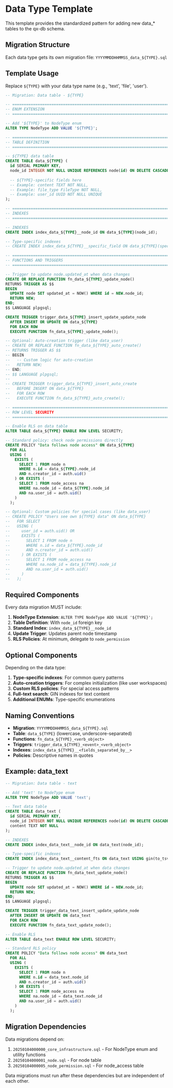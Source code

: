 # Data Type Template

This template provides the standardized pattern for adding new data_* tables to the qx-db schema.

## Migration Structure

Each data type gets its own migration file: `YYYYMMDDHHMMSS_data_${TYPE}.sql`

## Template Usage

Replace `${TYPE}` with your data type name (e.g., 'text', 'file', 'user').

```sql
-- Migration: Data table - ${TYPE}

-- =============================================================================
-- ENUM EXTENSION
-- =============================================================================

-- Add '${TYPE}' to NodeType enum
ALTER TYPE NodeType ADD VALUE '${TYPE}';

-- =============================================================================
-- TABLE DEFINITION
-- =============================================================================

-- ${TYPE} data table
CREATE TABLE data_${TYPE} (
  id SERIAL PRIMARY KEY,
  node_id INTEGER NOT NULL UNIQUE REFERENCES node(id) ON DELETE CASCADE,
  
  -- ${TYPE}-specific fields here
  -- Example: content TEXT NOT NULL,
  -- Example: file_type FileType NOT NULL,
  -- Example: user_id UUID NOT NULL UNIQUE
);

-- =============================================================================
-- INDEXES
-- =============================================================================

-- INDEXES
CREATE INDEX index_data_${TYPE}__node_id ON data_${TYPE}(node_id);

-- Type-specific indexes
-- CREATE INDEX index_data_${TYPE}__specific_field ON data_${TYPE}(specific_field);

-- =============================================================================
-- FUNCTIONS AND TRIGGERS
-- =============================================================================

-- Trigger to update node.updated_at when data changes
CREATE OR REPLACE FUNCTION fn_data_${TYPE}_update_node()
RETURNS TRIGGER AS $$
BEGIN
  UPDATE node SET updated_at = NOW() WHERE id = NEW.node_id;
  RETURN NEW;
END;
$$ LANGUAGE plpgsql;

CREATE TRIGGER trigger_data_${TYPE}_insert_update_update_node
  AFTER INSERT OR UPDATE ON data_${TYPE}
  FOR EACH ROW
  EXECUTE FUNCTION fn_data_${TYPE}_update_node();

-- Optional: Auto-creation trigger (like data_user)
-- CREATE OR REPLACE FUNCTION fn_data_${TYPE}_auto_create()
-- RETURNS TRIGGER AS $$
-- BEGIN
--   -- Custom logic for auto-creation
--   RETURN NEW;
-- END;
-- $$ LANGUAGE plpgsql;
--
-- CREATE TRIGGER trigger_data_${TYPE}_insert_auto_create
--   BEFORE INSERT ON data_${TYPE}
--   FOR EACH ROW
--   EXECUTE FUNCTION fn_data_${TYPE}_auto_create();

-- =============================================================================
-- ROW LEVEL SECURITY
-- =============================================================================

-- Enable RLS on data table
ALTER TABLE data_${TYPE} ENABLE ROW LEVEL SECURITY;

-- Standard policy: check node permissions directly
CREATE POLICY "Data follows node access" ON data_${TYPE}
  FOR ALL
  USING (
    EXISTS (
      SELECT 1 FROM node n
      WHERE n.id = data_${TYPE}.node_id 
      AND n.creator_id = auth.uid()
    ) OR EXISTS (
      SELECT 1 FROM node_access na
      WHERE na.node_id = data_${TYPE}.node_id 
      AND na.user_id = auth.uid()
    )
  );

-- Optional: Custom policies for special cases (like data_user)
-- CREATE POLICY "Users see own ${TYPE} data" ON data_${TYPE}
--   FOR SELECT
--   USING (
--     user_id = auth.uid() OR
--     EXISTS (
--       SELECT 1 FROM node n
--       WHERE n.id = data_${TYPE}.node_id 
--       AND n.creator_id = auth.uid()
--     ) OR EXISTS (
--       SELECT 1 FROM node_access na
--       WHERE na.node_id = data_${TYPE}.node_id 
--       AND na.user_id = auth.uid()
--     )
--   );
```

## Required Components

Every data migration MUST include:

1. **NodeType Extension**: `ALTER TYPE NodeType ADD VALUE '${TYPE}';`
2. **Table Definition**: With `node_id` foreign key
3. **Standard Index**: `index_data_${TYPE}__node_id`
4. **Update Trigger**: Updates parent node timestamp
5. **RLS Policies**: At minimum, delegate to `node_permission`

## Optional Components

Depending on the data type:

1. **Type-specific indexes**: For common query patterns
2. **Auto-creation triggers**: For complex initialization (like user workspaces)
3. **Custom RLS policies**: For special access patterns
4. **Full-text search**: GIN indexes for text content
5. **Additional ENUMs**: Type-specific enumerations

## Naming Conventions

- **Migration**: `YYYYMMDDHHMMSS_data_${TYPE}.sql`
- **Table**: `data_${TYPE}` (lowercase, underscore-separated)
- **Functions**: `fn_data_${TYPE}_<verb_object>`
- **Triggers**: `trigger_data_${TYPE}_<event>_<verb_object>`
- **Indexes**: `index_data_${TYPE}__<fields_separated_by__>`
- **Policies**: Descriptive names in quotes

## Example: data_text

```sql
-- Migration: Data table - text

-- Add 'text' to NodeType enum
ALTER TYPE NodeType ADD VALUE 'text';

-- Text data table
CREATE TABLE data_text (
  id SERIAL PRIMARY KEY,
  node_id INTEGER NOT NULL UNIQUE REFERENCES node(id) ON DELETE CASCADE,
  content TEXT NOT NULL
);

-- INDEXES
CREATE INDEX index_data_text__node_id ON data_text(node_id);

-- Type-specific indexes
CREATE INDEX index_data_text__content_fts ON data_text USING gin(to_tsvector('english', content));

-- Trigger to update node.updated_at when data changes
CREATE OR REPLACE FUNCTION fn_data_text_update_node()
RETURNS TRIGGER AS $$
BEGIN
  UPDATE node SET updated_at = NOW() WHERE id = NEW.node_id;
  RETURN NEW;
END;
$$ LANGUAGE plpgsql;

CREATE TRIGGER trigger_data_text_insert_update_update_node
  AFTER INSERT OR UPDATE ON data_text
  FOR EACH ROW
  EXECUTE FUNCTION fn_data_text_update_node();

-- Enable RLS
ALTER TABLE data_text ENABLE ROW LEVEL SECURITY;

-- Standard RLS policy
CREATE POLICY "Data follows node access" ON data_text
  FOR ALL
  USING (
    EXISTS (
      SELECT 1 FROM node n
      WHERE n.id = data_text.node_id 
      AND n.creator_id = auth.uid()
    ) OR EXISTS (
      SELECT 1 FROM node_access na
      WHERE na.node_id = data_text.node_id 
      AND na.user_id = auth.uid()
    )
  );
```

## Migration Dependencies

Data migrations depend on:
1. `20250104000000_core_infrastructure.sql` - For NodeType enum and utility functions
2. `20250104000001_node.sql` - For node table
3. `20250104000005_node_permission.sql` - For node_access table

Data migrations must run after these dependencies but are independent of each other.